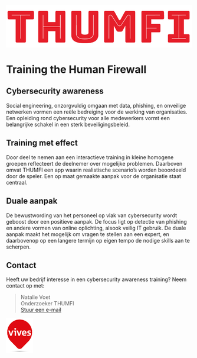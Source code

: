 ![THUMFI logo](./assets/thumfi.png)

# Training the Human Firewall

## Cybersecurity awareness

Social engineering, onzorgvuldig omgaan  met data, phishing, en onveilige netwerken vormen een  reële  bedreiging  voor  de  werking  van organisaties.  Een opleiding rond cybersecurity voor  alle  medewerkers  vormt  een  belangrijke schakel  in  een  sterk  beveiligingsbeleid.

## Training met effect

Door  deel  te  nemen  aan  een  interactieve training in kleine homogene groepen reflecteert de  deelnemer  over  mogelijke  problemen. Daarboven  omvat  THUMFI  een  app  waarin realistische  scenario’s  worden  beoordeeld door  de  speler.    Een  op  maat  gemaakte aanpak  voor  de  organisatie  staat  centraal.

## Duale aanpak

De bewustwording van het personeel op vlak van cybersecurity wordt geboost door een positieve aanpak. De focus ligt op detectie van phishing en andere vormen van online oplichting, alsook veilig  IT  gebruik.  De  duale  aanpak  maakt  het mogelijk om  vragen te stellen aan een expert,
en  daarbovenop  op  een  langere  termijn  op eigen tempo de nodige skills aan te scherpen.

## Contact

Heeft uw bedrijf interesse in een cybersecurity awareness training? Neem contact op met:

> Natalie Voet <br> Onderzoeker THUMFI <br> <a href="mailto:thumfi@vives.be"> Stuur een e-mail</a> 

![VIVES logo](./assets/vives.png)
